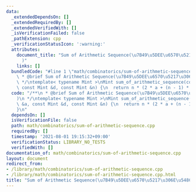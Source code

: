 ```yaml
---
data:
  _extendedDependsOn: []
  _extendedRequiredBy: []
  _extendedVerifiedWith: []
  _isVerificationFailed: false
  _pathExtension: cpp
  _verificationStatusIcon: ':warning:'
  attributes:
    document_title: "Sum of Arithmetic Sequence(\u7B49\u5DEE\u6570\u5217\u306E\u548C\
      )"
    links: []
  bundledCode: "#line 1 \"math/combinatorics/sum-of-arithmetic-sequence.cpp\"\n/**\n\
    \ * @brief Sum of Arithmetic Sequence(\u7B49\u5DEE\u6570\u5217\u306E\u548C)\n\
    \ */\ntemplate< typename Mint >\nMint sum_of_arithmetic_sequence(const Mint &a,\
    \ const Mint &d, const Mint &n) {\n  return n * (2 * a + (n - 1) * d) / 2;\n}\n"
  code: "/**\n * @brief Sum of Arithmetic Sequence(\u7B49\u5DEE\u6570\u5217\u306E\u548C\
    )\n */\ntemplate< typename Mint >\nMint sum_of_arithmetic_sequence(const Mint\
    \ &a, const Mint &d, const Mint &n) {\n  return n * (2 * a + (n - 1) * d) / 2;\n\
    }\n"
  dependsOn: []
  isVerificationFile: false
  path: math/combinatorics/sum-of-arithmetic-sequence.cpp
  requiredBy: []
  timestamp: '2021-08-01 19:15:32+09:00'
  verificationStatus: LIBRARY_NO_TESTS
  verifiedWith: []
documentation_of: math/combinatorics/sum-of-arithmetic-sequence.cpp
layout: document
redirect_from:
- /library/math/combinatorics/sum-of-arithmetic-sequence.cpp
- /library/math/combinatorics/sum-of-arithmetic-sequence.cpp.html
title: "Sum of Arithmetic Sequence(\u7B49\u5DEE\u6570\u5217\u306E\u548C)"
---
```

